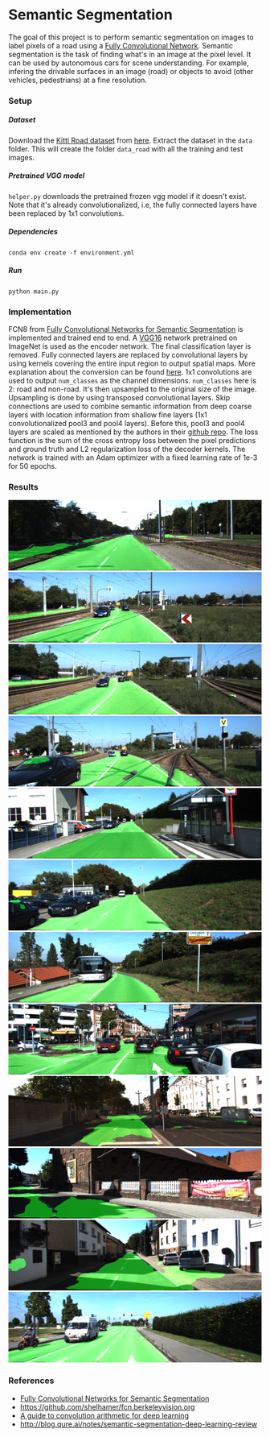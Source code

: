 # Semantic Segmentation

The goal of this project is to perform semantic segmentation on images to label pixels of a road using a [Fully Convolutional Network](https://arxiv.org/abs/1411.4038). Semantic segmentation is the task of finding what's in an image at the pixel level. It can be used by autonomous cars for scene understanding. For example, infering the drivable surfaces in an image (road) or objects to avoid (other vehicles, pedestrians) at a fine resolution.

### Setup

##### Dataset
Download the [Kitti Road dataset](http://www.cvlibs.net/datasets/kitti/eval_road.php) from [here](http://www.cvlibs.net/download.php?file=data_road.zip).  Extract the dataset in the `data` folder.  This will create the folder `data_road` with all the training and test images.

##### Pretrained VGG model
`helper.py` downloads the pretrained frozen vgg model if it doesn't exist. Note that it's already convolutionalized, i.e, the fully connected layers have been replaced by 1x1 convolutions. 

##### Dependencies
`conda env create -f environment.yml`

##### Run

`python main.py`

### Implementation

FCN8 from [Fully Convolutional Networks for Semantic Segmentation](https://arxiv.org/abs/1411.4038) is implemented and trained end to end. A [VGG16](https://arxiv.org/pdf/1409.1556.pdf) network pretrained on ImageNet is used as the encoder network. The final classification layer is removed. Fully connected layers are replaced by convolutional layers by using kernels covering the entire input region to output spatial maps. More explanation about the conversion can be found [here](http://cs231n.github.io/convolutional-networks/#convert). 1x1 convolutions are used to output `num_classes` as the channel dimensions. `num_classes` here is 2: road and non-road. It's then upsampled to the original size of the image. Upsampling is done by using transposed convolutional layers. Skip connections are used to combine semantic information from deep coarse layers with location information from shallow fine layers (1x1 convolutionalized pool3 and pool4 layers). Before this, pool3 and pool4 layers are scaled as mentioned by the authors in their [github repo](https://github.com/shelhamer/fcn.berkeleyvision.org). The loss function is the sum of the cross entropy loss between the pixel predictions and ground truth and L2 regularization loss of the decoder kernels. The network is trained with an Adam optimizer with a fixed learning rate of 1e-3 for 50 epochs. 


### Results

![alt text](./results/um_000001.png)
![alt text](./results/um_000003.png)
![alt text](./results/um_000005.png)
![alt text](./results/um_000004.png)
![alt text](./results/um_000013.png)
![alt text](./results/um_000015.png)
![alt text](./results/um_000032.png)
![alt text](./results/um_000061.png)
![alt text](./results/um_000070.png)
![alt text](./results/um_000074.png)
![alt text](./results/um_000078.png)
![alt text](./results/umm_000041.png)

### References

- [Fully Convolutional Networks for Semantic Segmentation](https://arxiv.org/abs/1411.4038)
- https://github.com/shelhamer/fcn.berkeleyvision.org
- [A guide to convolution arithmetic for deep learning](https://arxiv.org/abs/1603.07285)
- http://blog.qure.ai/notes/semantic-segmentation-deep-learning-review
